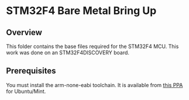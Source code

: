 # STM32F4 Bare Metal Bring Up

## Overview

This folder contains the base files required for the STM32F4 MCU. This work was
done on an STM32F4DISCOVERY board.

## Prerequisites

You must install the arm-none-eabi toolchain. It is available from
[this PPA](https://launchpad.net/~terry.guo/+archive/gcc-arm-embedded) for
Ubuntu/Mint.
